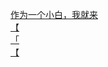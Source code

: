 [作为一个小白，我就来](http://tieba.baidu.com/p/4453283560?see_lz=1&pn=)   
[【](http://tieba.baidu.com/p/4453938105?see_lz=1&pn=)   
[「](http://tieba.baidu.com/p/4454759319?see_lz=1&pn=)   
[【](http://tieba.baidu.com/p/4454272446?see_lz=1&pn=)   
